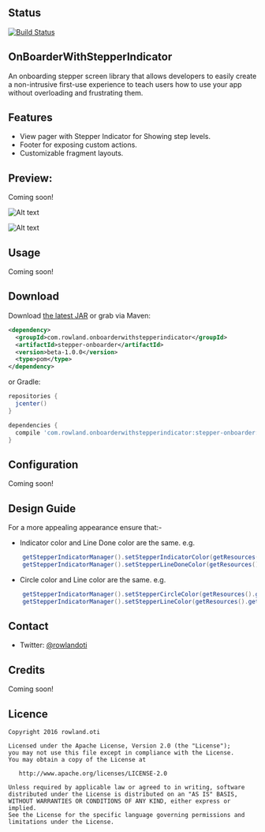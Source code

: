 ## Status
[![Build Status](https://travis-ci.org/RowlandOti/OnBoarderWithStepperIndicator.svg?branch=master)](https://travis-ci.org/RowlandOti/OnBoarderWithStepperIndicator)

## OnBoarderWithStepperIndicator
An onboarding stepper screen library that allows developers to easily create a non-intrusive first-use experience to teach users how to use your app without overloading and frustrating them. 

## Features
- View pager with Stepper Indicator for Showing step levels.
- Footer for exposing custom actions.
- Customizable fragment layouts.

## Preview: 
Coming soon!

![Alt text](https://github.com/RowlandOti/OnBoarderWithStepperIndicator/blob/master/art/framed/Hero-Image_Nexus.jpg?raw=true "MovieSquire Preview")

![Alt text](https://github.com/RowlandOti/MovieSquire/blob/master/art/squire.gif?raw=true "MovieSquire Preview")

## Usage
Coming soon!

## Download
Download [the latest JAR][1] or grab via Maven:
```xml
<dependency>
  <groupId>com.rowland.onboarderwithstepperindicator</groupId>
  <artifactId>stepper-onboarder</artifactId>
  <version>beta-1.0.0</version>
  <type>pom</type>
</dependency>
```
or Gradle:
```groovy
repositories {
  jcenter()
}

dependencies {
  compile 'com.rowland.onboarderwithstepperindicator:stepper-onboarder:beta-1.0.0'
}
```
## Configuration
Coming soon!

## Design Guide
For a more appealing appearance ensure that:-
- Indicator color and Line Done color are the same. e.g.

```java
 	getStepperIndicatorManager().setStepperIndicatorColor(getResources().getColor(R.color.orange));
 	getStepperIndicatorManager().setStepperLineDoneColor(getResources().getColor(R.color.orange));
```
- Circle color and Line color are the same. e.g.


```java
 	getStepperIndicatorManager().setStepperCircleColor(getResources().getColor(R.color.grey));
 	getStepperIndicatorManager().setStepperLineColor(getResources().getColor(R.color.grey));
```

## Contact
- Twitter: [@rowlandoti][2]

## Credits
Coming soon!

## Licence
```
Copyright 2016 rowland.oti

Licensed under the Apache License, Version 2.0 (the "License");
you may not use this file except in compliance with the License.
You may obtain a copy of the License at

   http://www.apache.org/licenses/LICENSE-2.0

Unless required by applicable law or agreed to in writing, software
distributed under the License is distributed on an "AS IS" BASIS,
WITHOUT WARRANTIES OR CONDITIONS OF ANY KIND, either express or implied.
See the License for the specific language governing permissions and
limitations under the License.
```

[1]: https://search.maven.org/remote_content?g=com.rowland.onboarderwithstepperindicator&a=stepper-onboarder&v=LATEST
[2]: https://www.twitter.com/rowlandoti

